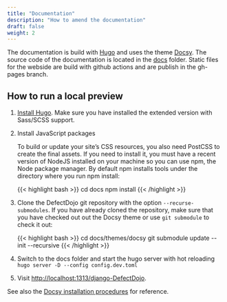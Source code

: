 ```yaml
---
title: "Documentation"
description: "How to amend the documentation"
draft: false
weight: 2
---
```


The documentation is build with [Hugo](https://gohugo.io/) and uses the theme [Docsy](https://www.docsy.dev). The source code
of the documentation is located in the [docs](https://github.com/DefectDojo/django-DefectDojo/tree/dev/doc) folder.
Static files for the webside are build with github actions and are publish in the gh-pages branch.

## How to run a local preview

1. [Install Hugo](https://gohugo.io/getting-started/installing/). Make sure you have installed the extended version with Sass/SCSS support.

2. Install JavaScript packages

    To build or update your site’s CSS resources, you also need PostCSS to create the final assets. If you need to install it, you must have a recent version of NodeJS installed on your machine so you can use npm, the Node package manager. By default npm installs tools under the directory where you run npm install:

    {{< highlight bash >}}
    cd docs
    npm install
    {{< /highlight >}}

3. Clone the DefectDojo git repository with the option `--recurse-submodules`. If you have already cloned the repository, make sure that you have checked out out the Docsy theme or use `git submodule` to check it out:

    {{< highlight bash >}}
    cd docs/themes/docsy
    git submodule update --init --recursive
    {{< /highlight >}}

4. Switch to the docs folder and start the hugo server with hot reloading `hugo server -D --config config.dev.toml`
5. Visit [http://localhost:1313/django-DefectDojo](http://localhost:1313/django-DefectDojo).

See also the [Docsy installation procedures](https://www.docsy.dev/docs/getting-started/) for reference.
